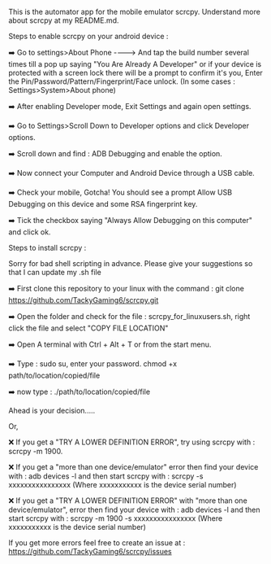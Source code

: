 This is the automator app for the mobile emulator scrcpy.
Understand more about scrcpy at my README.md.


Steps to enable scrcpy on your android device :


:arrow_right: Go to settings>About Phone ----> And tap the build number several times till a pop up saying "You Are Already A Developer" or if your device is protected with a screen lock there will be a prompt to confirm it's you, Enter the Pin/Password/Pattern/Fingerprint/Face unlock. (In some cases : Settings>System>About phone)


:arrow_right: After enabling Developer mode, Exit Settings and again open settings.

:arrow_right: Go to Settings>Scroll Down to Developer options and click Developer options.

:arrow_right: Scroll down and find : ADB Debugging and enable the option.

:arrow_right: Now connect your Computer and Android Device through a USB cable.

:arrow_right: Check your mobile, Gotcha! You should see a prompt Allow USB Debugging on this device and some RSA fingerprint key.

:arrow_right: Tick the checkbox saying "Always Allow Debugging on this computer" and click ok.

Steps to install scrcpy :


Sorry for bad shell scripting in advance. Please give your suggestions so that I can update my .sh file

:arrow_right: First clone this repository to your linux with the command : git clone https://github.com/TackyGaming6/scrcpy.git

:arrow_right: Open the folder and check for the file : scrcpy_for_linuxusers.sh, right click the file and select "COPY FILE LOCATION"

:arrow_right: Open A terminal with Ctrl + Alt + T or from the start menu.

:arrow_right: Type : sudo su, enter your password. chmod +x path/to/location/copied/file

:arrow_right: now type : ./path/to/location/copied/file


Ahead is your decision.....


Or,

:x: If you get a "TRY A LOWER DEFINITION ERROR", try using scrcpy with : scrcpy -m 1900.

:x: If you get a "more than one device/emulator" error then find your device with : adb devices -l and then start scrcpy with : scrcpy -s xxxxxxxxxxxxxxxx (Where xxxxxxxxxxx is the device serial number)

:x: If you get a "TRY A LOWER DEFINITION ERROR" with "more than one device/emulator", error then find your device with : adb devices -l and then start scrcpy with : scrcpy -m 1900 -s xxxxxxxxxxxxxxxx (Where xxxxxxxxxxx is the device serial number)

If you get more errors feel free to create an issue at : https://github.com/TackyGaming6/scrcpy/issues
